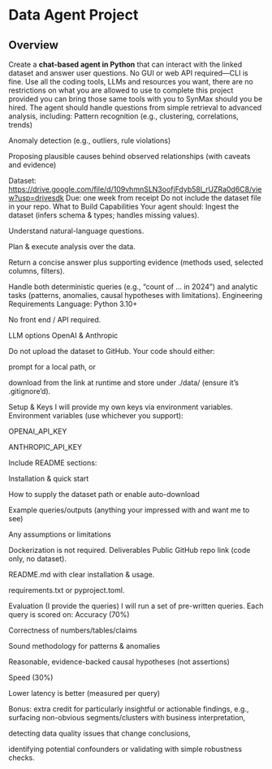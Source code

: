 # Data Agent Project

## Overview
Create a **chat-based agent in Python** that can interact with the linked dataset and answer user questions. No GUI or web API required—CLI is fine. Use all the coding tools, LLMs and resources you want, there are no restrictions on what you are allowed to use to complete this project provided you can bring those same tools with you to SynMax should you be hired. The agent should handle questions from simple retrieval to advanced analysis, including:
Pattern recognition (e.g., clustering, correlations, trends)


Anomaly detection (e.g., outliers, rule violations)


Proposing plausible causes behind observed relationships (with caveats and evidence)


Dataset: https://drive.google.com/file/d/109vhmnSLN3oofjFdyb58l_rUZRa0d6C8/view?usp=drivesdk  Due: one week from receipt
Do not include the dataset file in your repo.
What to Build
Capabilities
Your agent should:
Ingest the dataset (infers schema & types; handles missing values).


Understand natural-language questions.


Plan & execute analysis over the data.


Return a concise answer plus supporting evidence (methods used, selected columns, filters).


Handle both deterministic queries (e.g., “count of … in 2024”) and analytic tasks (patterns, anomalies, causal hypotheses with limitations).
Engineering Requirements
Language: Python 3.10+


No front end / API required.


LLM options OpenAI & Anthropic


Do not upload the dataset to GitHub. Your code should either:


prompt for a local path, or


download from the link at runtime and store under ./data/ (ensure it’s .gitignore’d).


Setup & Keys
I will provide my own keys via environment variables.
Environment variables (use whichever you support):


OPENAI_API_KEY


ANTHROPIC_API_KEY


Include README sections:


Installation & quick start


How to supply the dataset path or enable auto-download


Example queries/outputs (anything your impressed with and want me to see)


Any assumptions or limitations


Dockerization is not required.
Deliverables
Public GitHub repo link (code only, no dataset).


README.md with clear installation & usage.


requirements.txt or pyproject.toml.


Evaluation (I provide the queries)
I will run a set of pre-written queries. Each query is scored on:
Accuracy (70%)


Correctness of numbers/tables/claims


Sound methodology for patterns & anomalies


Reasonable, evidence-backed causal hypotheses (not assertions)


Speed (30%)


Lower latency is better (measured per query)


Bonus: extra credit for particularly insightful or actionable findings, e.g.,
surfacing non-obvious segments/clusters with business interpretation,


detecting data quality issues that change conclusions,


identifying potential confounders or validating with simple robustness checks.
